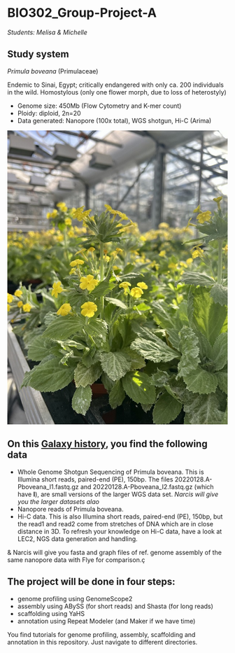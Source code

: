 # BIO302_Group-Project-A

*Students: Melisa & Michelle*

## Study system
*Primula boveana* (Primulaceae)

Endemic to Sinai, Egypt; critically endangered with only ca. 200 individuals in the wild. Homostylous (only one flower morph, due to loss of heterostyly)

- Genome size: 450Mb (Flow Cytometry and K-mer count)
- Ploidy: diploid, 2n=20
- Data generated: Nanopore (100x total), WGS shotgun, Hi-C (Arima) 

![Primula boveana][Pboveana_UZH_greenhouse_NY]

[Pboveana_UZH_greenhouse_NY]: ./Pboveana_UZH_greenhouse_NY.jpg


## On this [Galaxy history](), you find the following data

- Whole  Genome Shotgun Sequencing of Primula boveana. This is Illumina short reads, paired-end (PE), 150bp. The files 20220128.A-Pboveana_I1.fastq.gz and 20220128.A-Pboveana_I2.fastq.gz (which have **I**), are small versions of the larger WGS data set. *Narcis will give you the larger datasets alao*
- Nanopore reads of Primula boveana.
- Hi-C data. This is also Illumina short reads, paired-end (PE), 150bp, but the read1 and read2 come from stretches of DNA which are in close distance in 3D. 
To refresh your knowledge on Hi-C data, have a look at LEC2, NGS data generation and handling.

& Narcis will give you fasta and graph files of ref. genome assembly of the same nanopore data with Flye for comparison.ç

## The project will be done in four steps:
- genome profiling using GenomeScope2
- assembly using ABySS (for short reads) and Shasta (for long reads)
- scaffolding using YaHS
- annotation using Repeat Modeler (and Maker if we have time)

You find tutorials for genome profiling, assembly, scaffolding and annotation in this repository. Just navigate to different directories.


